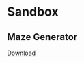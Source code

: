 # Sandbox

## Maze Generator
[Download](https://github.com/DK318/Sandbox/raw/master/Maze_generation/out/artifacts/Maze_generation_jar/Maze_generation.jar)
